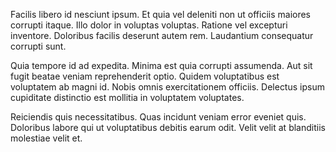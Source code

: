 Facilis libero id nesciunt ipsum. Et quia vel deleniti non ut officiis maiores corrupti itaque. Illo dolor in voluptas voluptas. Ratione vel excepturi inventore. Doloribus facilis deserunt autem rem. Laudantium consequatur corrupti sunt.
 Quia tempore id ad expedita. Minima est quia corrupti assumenda. Aut sit fugit beatae veniam reprehenderit optio. Quidem voluptatibus est voluptatem ab magni id. Nobis omnis exercitationem officiis. Delectus ipsum cupiditate distinctio est mollitia in voluptatem voluptates.
 Reiciendis quis necessitatibus. Quas incidunt veniam error eveniet quis. Doloribus labore qui ut voluptatibus debitis earum odit. Velit velit at blanditiis molestiae velit et.